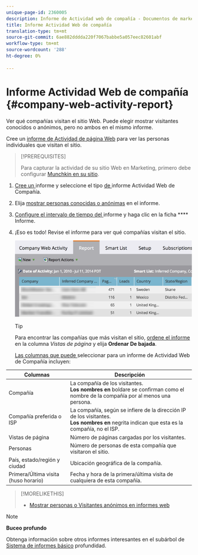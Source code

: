 ```yaml
---
unique-page-id: 2360005
description: Informe de Actividad web de compañía - Documentos de marketing - Documentación del producto
title: Informe Actividad Web de compañía
translation-type: tm+mt
source-git-commit: 6ae882dddda220f7067babbe5a057eec82601abf
workflow-type: tm+mt
source-wordcount: '288'
ht-degree: 0%

---
```



# Informe Actividad Web de compañía {#company-web-activity-report}

Ver qué compañías visitan el sitio Web. Puede elegir mostrar visitantes conocidos o anónimos, pero no ambos en el mismo informe.

Cree un [informe de Actividad de página Web](web-page-activity-report.md) para ver las personas individuales que visitan el sitio.

>[!PREREQUISITES]
>
>Para capturar la actividad de su sitio Web en Marketing, primero debe configurar [Munchkin en su sitio](../../../../product-docs/administration/additional-integrations/add-munchkin-tracking-code-to-your-website.md).

1. [Cree un ](../../../../product-docs/reporting/basic-reporting/creating-reports/create-a-report-in-a-program.md) informe y seleccione el tipo  [ de ](report-type-overview.md)informe Actividad Web de Compañía.
1. Elija [mostrar personas conocidas o anónimas](https://docs.marketo.com/display/DOCS/Display+Known+or+Anonymous+People+in+Web+Reports) en el informe.
1. [Configure el intervalo de tiempo del ](../../../../product-docs/reporting/basic-reporting/editing-reports/change-a-report-time-frame.md) informe y haga clic en la ficha  **** Informe.
1. ¡Eso es todo! Revise el informe para ver qué compañías visitan el sitio.

   ![](assets/image2014-9-16-11-3a0-3a24.png)

   >[!TIP]
   >
   >Para encontrar las compañías que más visitan el sitio, [ordene el informe](../../../../product-docs/reporting/basic-reporting/editing-reports/sort-report-on-columns.md) en la columna *Vistas de página* y elija **Ordenar De bajada**.

   [Las columnas que puede ](../../../../product-docs/reporting/basic-reporting/editing-reports/select-report-columns.md) seleccionar para un informe de Actividad Web de Compañía incluyen:

<table> 
 <thead> 
  <tr> 
   <th>Columnas</th> 
   <th>Descripción</th> 
  </tr> 
 </thead> 
 <tbody> 
  <tr> 
   <td>Compañía</td> 
   <td>La compañía de los visitantes.<br> <strong>Los nombres en </strong> boldare se confirman como el nombre de la compañía por al menos una persona.</td> 
  </tr> 
  <tr> 
   <td>Compañía preferida o ISP</td> 
   <td>La compañía, según se infiere de la dirección IP de los visitantes. <br> <strong>Los nombres en </strong> negrita indican que esta es la compañía, no el ISP. </td> 
  </tr> 
  <tr> 
   <td>Vistas de página</td> 
   <td>Número de páginas cargadas por los visitantes.</td> 
  </tr> 
  <tr> 
   <td>Personas</td> 
   <td>Número de personas de esta compañía que visitaron el sitio.</td> 
  </tr> 
  <tr> 
   <td>País, estado/región y ciudad</td> 
   <td>Ubicación geográfica de la compañía.</td> 
  </tr> 
  <tr> 
   <td>Primera/Última visita (huso horario)</td> 
   <td>Fecha y hora de la primera/última visita de cualquiera de esta compañía.</td> 
  </tr> 
 </tbody> 
</table>

>[!MORELIKETHIS]
>
>* [Mostrar personas o Visitantes anónimos en informes web](../../../../product-docs/reporting/basic-reporting/report-activity/display-people-or-anonymous-visitors-in-web-reports.md)


>[!NOTE]
>
>**Buceo profundo**
>
>Obtenga información sobre otros informes interesantes en el subárbol de [Sistema de informes básico](https://docs.marketo.com/display/docs/basic+reporting) profundidad.
